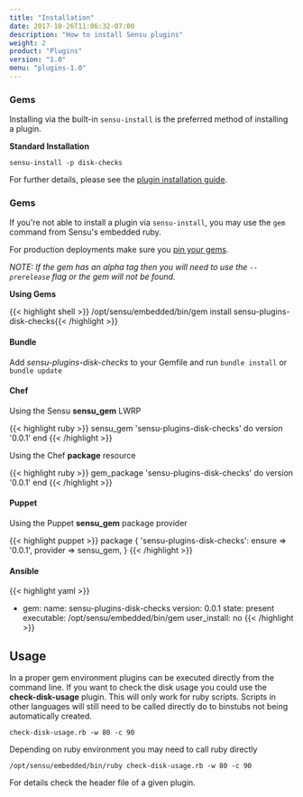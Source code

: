 ```yaml
---
title: "Installation"
date: 2017-10-26T11:06:32-07:00
description: "How to install Sensu plugins"
weight: 2
product: "Plugins"
version: "1.0"
menu: "plugins-1.0"
---
```


### Gems

Installing via the built-in `sensu-install` is the preferred method of installing a plugin.

**Standard Installation**

```
sensu-install -p disk-checks
```

For further details, please see the [plugin installation guide][1].

### Gems

If you're not able to install a plugin via `sensu-install`, you may use the `gem` command from Sensu's embedded ruby. 

For production deployments make sure you [pin your gems][2].

_NOTE: If the gem has an alpha tag then you will need to use the `--prerelease` flag or the gem will not be found._

**Using Gems**

{{< highlight shell >}}
/opt/sensu/embedded/bin/gem install sensu-plugins-disk-checks{{< /highlight >}}

#### Bundle

Add *sensu-plugins-disk-checks* to your Gemfile and run `bundle install` or `bundle update`

#### Chef

Using the Sensu **sensu_gem** LWRP

{{< highlight ruby >}}
sensu_gem 'sensu-plugins-disk-checks' do
  version '0.0.1'
end
{{< /highlight >}}

Using the Chef **package** resource

{{< highlight ruby >}}
gem_package 'sensu-plugins-disk-checks' do
  version '0.0.1'
end
{{< /highlight >}}

#### Puppet

Using the Puppet **sensu_gem** package provider

{{< highlight puppet >}}
package { 'sensu-plugins-disk-checks':
  ensure   => '0.0.1',
  provider => sensu_gem,
}
{{< /highlight >}}

#### Ansible

{{< highlight yaml >}}
- gem: 
    name: sensu-plugins-disk-checks 
    version: 0.0.1 
    state: present 
    executable: /opt/sensu/embedded/bin/gem
    user_install: no
{{< /highlight >}}

## Usage

In a proper gem environment plugins can be executed directly from the command line. If you want to check the disk usage you could use the **check-disk-usage** plugin.  This will only work for ruby scripts.  Scripts in other languages will still need to be called directly do to binstubs not being automatically created.

```
check-disk-usage.rb -w 80 -c 90
```

Depending on ruby environment you may need to call ruby directly

```
/opt/sensu/embedded/bin/ruby check-disk-usage.rb -w 80 -c 90
```

For details check the header file of a given plugin.

<!-- LINKS -->
[1]: /sensu-core/latest/installation/installing-plugins/
[2]: https://github.com/sensu-plugins/community/blob/master/best_practices/production_deployments/plugins/PINNING_VERSIONS.md
